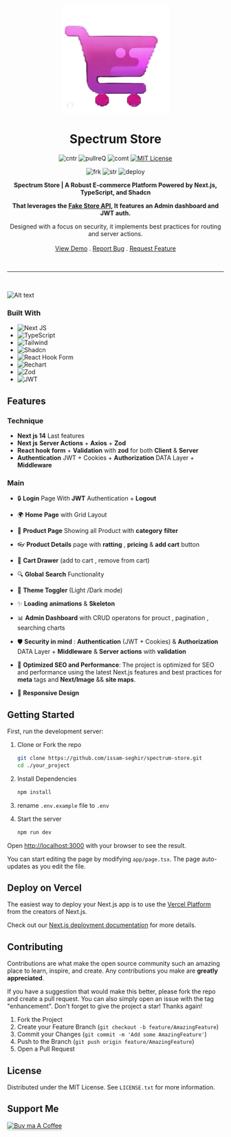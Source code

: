 <div align="center">


<img src="logo.png" alt="Alt text" width="250" height="250">

<h1 align="center" >Spectrum Store</h1>

![cntr](https://img.shields.io/github/contributors/issam-seghir/spectrum-store?color=pink&style=for-the-badge)
![pullreQ](https://img.shields.io/github/issues-pr/issam-seghir/spectrum-store?color=orange&style=for-the-badge)
![comt](https://img.shields.io/github/last-commit/issam-seghir/spectrum-store?style=for-the-badge)
[![MIT License](https://img.shields.io/badge/License-MIT-green.svg?style=for-the-badge)](https://choosealicense.com/licenses/mit/)

![frk](https://img.shields.io/github/forks/issam-seghir/spectrum-store?style=flat-square)
![str](https://img.shields.io/github/stars/issam-seghir/spectrum-store?style=flat-square)
![deploy](https://img.shields.io/website?down_color=red&down_message=down&style=flat-square&up_color=succes&up_message=up&url=https%3A%2F%2Fspectrum-store.vercel.app)

  <p align="center">

  **Spectrum Store | A Robust E-commerce Platform Powered by Next.js, TypeScript, and Shadcn**

  **That leverages the [Fake Store API](https://fakestoreapi.com), It features an Admin dashboard and JWT auth.**

 Designed with a focus on security, it implements best practices for routing and server actions.
    <br />
    <br />
    <a href="https://spectrum-store.vercel.app">View Demo</a>
    .
    <a href="https://github.com/issam-seghir/spectrum-store/issues">Report Bug</a>
    .
    <a href="https://github.com/issam-seghir/spectrum-store/pulls">Request Feature</a>
  </p>

<br>
<hr>

</div>

<br>

![Alt text](Mockup.png)

### Built With

- ![Next JS](https://img.shields.io/badge/Next-black?style=for-the-badge&logo=next.js&logoColor=white)
- ![TypeScript](https://img.shields.io/badge/typescript-%23007ACC.svg?style=for-the-badge&logo=typescript&logoColor=white)
- ![Tailwind](https://img.shields.io/badge/Tailwind_CSS-38B2AC?style=for-the-badge&logo=tailwind-css&logoColor=white)
- ![Shadcn](https://img.shields.io/badge/shadcn%2Fui-000000?style=for-the-badge&logo=shadcnui&logoColor=white)
- ![React Hook Form](https://img.shields.io/badge/React%20Hook%20Form-%23EC5990.svg?style=for-the-badge&logo=reacthookform&logoColor=white)
- ![Rechart](https://img.shields.io/badge/rechart-F5788D.svg?style=for-the-badge&logo=rechart&logoColor=white)
- ![Zod](https://img.shields.io/badge/zod-%233068b7.svg?style=for-the-badge&logo=zod&logoColor=white)
- ![JWT](https://img.shields.io/badge/JWT-black?style=for-the-badge&logo=JSON%20web%20tokens)

## Features

### Technique

- **Next js 14** Last features
- **Next js** **Server Actions** + **Axios** + **Zod**
- **React hook form** + **Validation** with **zod** for both **Client** & **Server**
- **Authentication** JWT + Cookies  + **Authorization** DATA Layer + **Middleware**

### Main

- 🔒 **Login** Page With **JWT** Authentication + **Logout**
- 🌍 **Home** **Page** with Grid Layout
- 👜 **Product Page** Showing all Product with **category** **filter**
- 👓 **Product Details** page with **ratting** , **pricing**  & **add cart** button
- 🛒 **Cart Drawer** (add to cart , remove from cart)
- 🔍 **Global** **Search** Functionality
- 🎨 **Theme Toggler** (Light /Dark mode)
- ✨ **Loading** **animations** & **Skeleton**

- 📊 **Admin Dashboard** with CRUD operatons for prouct , pagination , searching charts
- 🛡 **Security in mind** : **Authentication** (JWT + Cookies)  & **Authorization** DATA Layer + **Middleware** & **Server actions** with **validation**
- 🚀 **Optimized SEO and Performance**: The project is optimized for SEO and performance using the latest Next.js features and best practices for **meta** tags and **Next/Image** && **site maps**.
- 🎊 **Responsive Design**




## Getting Started

First, run the development server:

1. Clone or Fork the repo

   ```sh
   git clone https://github.com/issam-seghir/spectrum-store.git
   cd ./your_project
   ```

2. Install Dependencies

   ```sh
   npm install
   ```
3. rename `.env.example` file to `.env`

4. Start the server

    ```sh
    npm run dev
    ```

Open [http://localhost:3000](http://localhost:3000) with your browser to see the result.

You can start editing the page by modifying `app/page.tsx`. The page auto-updates as you edit the file.



## Deploy on Vercel

The easiest way to deploy your Next.js app is to use the [Vercel Platform](https://vercel.com/new?utm_medium=default-template&filter=next.js&utm_source=create-next-app&utm_campaign=create-next-app-readme) from the creators of Next.js.

Check out our [Next.js deployment documentation](https://nextjs.org/docs/deployment) for more details.

<!-- CONTRIBUTING -->
## Contributing

Contributions are what make the open source community such an amazing place to learn, inspire, and create. Any contributions you make are **greatly appreciated**.

If you have a suggestion that would make this better, please fork the repo and create a pull request. You can also simply open an issue with the tag "enhancement".
Don't forget to give the project a star! Thanks again!

1. Fork the Project
2. Create your Feature Branch (`git checkout -b feature/AmazingFeature`)
3. Commit your Changes (`git commit -m 'Add some AmazingFeature'`)
4. Push to the Branch (`git push origin feature/AmazingFeature`)
5. Open a Pull Request

<!-- LICENSE -->
## License

Distributed under the MIT License. See `LICENSE.txt` for more information.

## Support Me

<a href="https://www.buymeacoffee.com/issam.seghir" target="_blank"><img src="https://www.buymeacoffee.com/assets/img/custom_images/orange_img.png" alt="Buy ma A Coffee" style="width: 174px !important;height: 41px !important;box-shadow: 0 3px 2px 0 rgb(190 190 190 / 50%) !important;" ></a>
</div>
